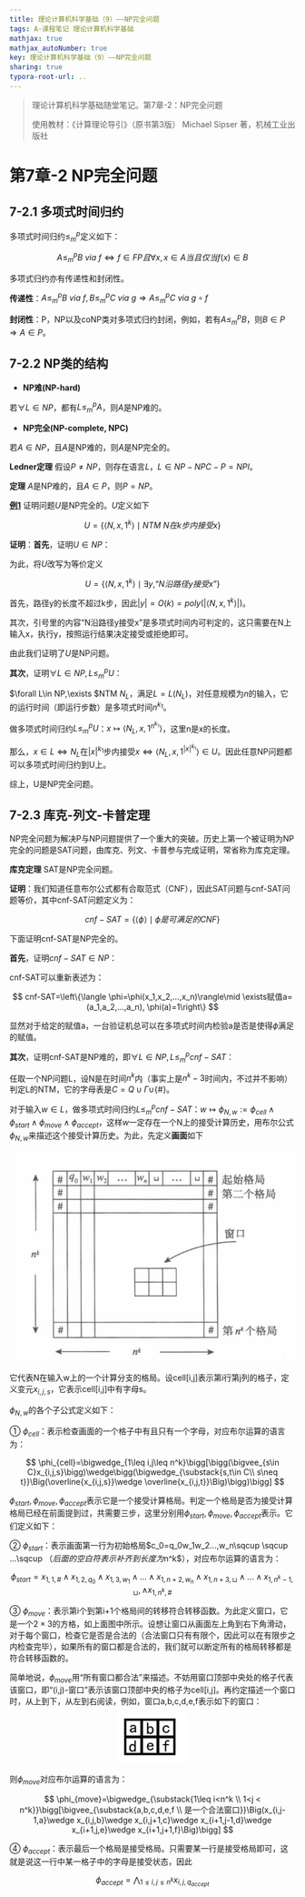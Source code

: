 ```yaml
---
title: 理论计算机科学基础（9）——NP完全问题
tags: A-课程笔记 理论计算机科学基础
mathjax: true
mathjax_autoNumber: true
key: 理论计算机科学基础（9）——NP完全问题
sharing: true
typora-root-url: ..
---
```


> 理论计算机科学基础随堂笔记。第7章-2：NP完全问题
> 
> 使用教材：《计算理论导引》（原书第3版）  Michael Sipser 著，机械工业出版社

<!--more-->

# 第7章-2 NP完全问题

## 7-2.1 多项式时间归约

多项式时间归约$\leq_m^p$定义如下：

$$
A\leq_m^p B\ via\ f\Leftrightarrow f\in FP且\forall x, x\in A当且仅当 f(x)\in B
$$

多项式归约亦有传递性和封闭性。

**传递性**：$A\leq_m^p B\ via\ f, B\leq_m^p C\ via\ g\Rightarrow A\leq_m^p C\ via\ g\circ f$

**封闭性**：P，NP以及coNP类对多项式归约封闭，例如，若有$A\leq_m^p B$，则$B\in P\Rightarrow A\in P$。

## 7-2.2 NP类的结构

- **NP难(NP-hard)**

若$\forall L\in NP$，都有$L\leq_m^p A$，则$A$是NP难的。

- **NP完全(NP-complete, NPC)**

若$A\in NP$，且$A$是NP难的，则$A$是NP完全的。

**Ledner定理** 假设$P\neq NP$，则存在语言$L$，$L\in NP-NPC-P=NPI$。

**定理** $A$是NP难的，且$A\in P$，则$P=NP$。

**<u>例1</u>** 证明问题$U$是NP完全的。$U$定义如下

$$
U=\left\{\langle N, x, 1^k\rangle\mid NTM\ N在k步内接受x\right\}
$$

**证明**：**首先**，证明$U\in NP$：

为此，将$U$改写为等价定义

$$
U=\left\{\langle N,x,1^k\rangle\mid \exists y,“N沿路径y接受x”\right\}
$$

首先，路径y的长度不超过k步，因此$\lvert y\rvert =O(k)=poly(\lvert \langle N,x,1^k\rangle\rvert)$。

其次，引号里的内容“N沿路径y接受x”是多项式时间内可判定的，这只需要在N上输入x，执行y，按照运行结果决定接受或拒绝即可。

由此我们证明了$U$是NP问题。

**其次**，证明$\forall L\in NP, L\leq_m^p U$：

$\forall L\in NP,\exists $NTM $N_L$，满足$L=L(N_L)$，对任意规模为$n$的输入，它的运行时间（即运行步数）是多项式时间$n^{k_1}$。

做多项式时间归约$L\leq_m^p U$：$x\mapsto \langle N_L,x,1^{n^{k_1}}\rangle$，这里n是x的长度。

那么，$x\in L\Leftrightarrow N_L$在$\lvert x\rvert^{k_1}$步内接受$x\Leftrightarrow \langle N_L,x,1^{\lvert x\rvert^{k_1}}\rangle \in U$。因此任意NP问题都可以多项式时间归约到U上。

综上，U是NP完全问题。

## 7-2.3 库克-列文-卡普定理

NP完全问题为解决P与NP问题提供了一个重大的突破。历史上第一个被证明为NP完全的问题是SAT问题，由库克、列文、卡普参与完成证明，常省称为库克定理。

**库克定理** SAT是NP完全问题。

**证明**：我们知道任意布尔公式都有合取范式（CNF），因此SAT问题与cnf-SAT问题等价，其中cnf-SAT问题定义为：

$$
cnf-SAT=\left\{\langle \phi \rangle\mid \phi 是可满足的CNF\right\}
$$

下面证明cnf-SAT是NP完全的。

**首先**，证明$cnf-SAT\in NP$：

cnf-SAT可以重新表述为：

$$
cnf-SAT=\left\{\langle \phi=\phi(x_1,x_2,...,x_n)\rangle\mid \exists赋值a=(a_1,a_2,...,a_n), \phi(a)=1\right\}
$$

显然对于给定的赋值a，一台验证机总可以在多项式时间内检验a是否是使得$\phi$满足的赋值。

**其次**，证明cnf-SAT是NP难的，即$\forall L\in NP,L\leq_m^p cnf-SAT$：

任取一个NP问题L，设N是在时间$n^k$内（事实上是$n^k-3$时间内，不过并不影响）判定L的NTM，它的字母表是$C=Q\cup\Gamma\cup${\#}。

对于输入$w\in L$，做多项式时间归约$L\leq_m^pcnf-SAT$：$w\mapsto \phi_{N,w}:=\phi_{cell}\wedge \phi_{start}\wedge \phi_{move}\wedge \phi_{accept}$，这样$w$一定存在一个N上的接受计算历史，用布尔公式$\phi_{N,w}$来描述这个接受计算历史。为此，先定义**画面**如下

<center><img src="/assets/images/理计/7.1.png" alt="7.1" style="zoom: 80%;" /></center>

它代表N在输入w上的一个计算分支的格局。设cell[i,j]表示第i行第j列的格子，定义变元$x_{i,j,s}$，它表示cell[i,j]中有字母s。

$\phi_{N,w}$的各个子公式定义如下：

① $\phi_{cell}$：表示检查画面的一个格子中有且只有一个字母，对应布尔运算的语言为：

$$
\phi_{cell}=\bigwedge_{1\leq i,j\leq n^k}\bigg[\bigg(\bigvee_{s\in C}x_{i,j,s}\bigg)\wedge\bigg(\bigwedge_{\substack{s,t\in C\\ s\neq t}}\Big(\overline{x_{i,j,s}}\wedge \overline{x_{i,j,t}}\Big)\bigg)\bigg]
$$

$\phi_{start},\phi_{move},\phi_{accept}$表示它是一个接受计算格局。判定一个格局是否为接受计算格局已经在前面提到过，共需要三步，这里分别用$\phi_{start},\phi_{move},\phi_{accept}$表示。它们定义如下：

② $\phi_{start}$：表示画面第一行为初始格局$c_0=q_0w_1w_2...,w_n\sqcup \sqcup ...\sqcup $（后面的空白符表示补齐到长度为$n^k$），对应布尔运算的语言为：

$$
\phi_{start}=x_{1,1,\#}\wedge x_{1,2,q_0}\wedge x_{1,3,w_1}\wedge ...\wedge x_{1,n+2,w_n}\wedge x_{1,n+3,\sqcup}\wedge ...\wedge x_{1,n^k-1,\sqcup}, \wedge x_{1,n^k,\#}
$$

③ $\phi_{move}$：表示第i个到第i+1个格局间的转移符合转移函数。为此定义窗口，它是一个$2\times 3$的方格，如上面图中所示。设想让窗口从画面左上角到右下角滑动，对于每个窗口，检查它是否是合法的（合法窗口只有有限个，因此可以在有限步之内检查完毕），如果所有的窗口都是合法的，我们就可以断定所有的格局转移都是符合转移函数的。

简单地说，$\phi_{move}$用“所有窗口都合法”来描述。不妨用窗口顶部中央处的格子代表该窗口，即“(i,j)-窗口”表示该窗口顶部中央的格子为cell[i,j]。再约定描述一个窗口时，从上到下，从左到右阅读，例如，窗口a,b,c,d,e,f表示如下的窗口：

<center><img src="/assets/images/理计/7.2.png" alt="7.2" style="zoom: 80%;" /></center>

则$\phi_{move}$对应布尔运算的语言为：

$$
\phi_{move}=\bigwedge_{\substack{1\leq i<n^k \\ 1<j
< n^k}}\bigg[\bigvee_{\substack{a,b,c,d,e,f \\ 是一个合法窗口}}\Big(x_{i,j-1,a}\wedge x_{i,j,b}\wedge x_{i,j+1,c}\wedge x_{i+1,j-1,d}\wedge x_{i+1,j,e}\wedge x_{i+1,j+1,f}\Big)\bigg]
$$

④ $\phi_{accept}$：表示最后一个格局是接受格局。只需要某一行是接受格局即可，这就是说这一行中某一格子中的字母是接受状态，因此

$$
\phi_{accept}= \bigwedge_{1\leq i,j\leq n^k}x_{i,j,q_{accept}}
$$